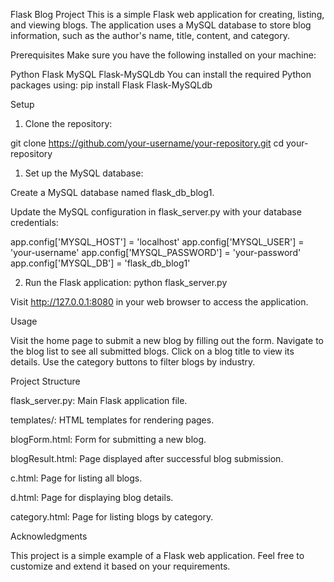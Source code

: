 Flask Blog Project
This is a simple Flask web application for creating, listing, and viewing blogs. The application uses a MySQL database to store blog information, such as the author's name, title, content, and category.

Prerequisites
Make sure you have the following installed on your machine:

Python
Flask
MySQL
Flask-MySQLdb
You can install the required Python packages using:
pip install Flask Flask-MySQLdb


Setup
1. Clone the repository:

git clone https://github.com/your-username/your-repository.git
cd your-repository

1. Set up the MySQL database:

Create a MySQL database named flask_db_blog1.

Update the MySQL configuration in flask_server.py with your database credentials:

app.config['MYSQL_HOST'] = 'localhost'
app.config['MYSQL_USER'] = 'your-username'
app.config['MYSQL_PASSWORD'] = 'your-password'
app.config['MYSQL_DB'] = 'flask_db_blog1'

2. Run the Flask application:
python flask_server.py

Visit http://127.0.0.1:8080 in your web browser to access the application.

Usage

Visit the home page to submit a new blog by filling out the form.
Navigate to the blog list to see all submitted blogs.
Click on a blog title to view its details.
Use the category buttons to filter blogs by industry.

Project Structure

flask_server.py: Main Flask application file.

templates/: HTML templates for rendering pages.

blogForm.html: Form for submitting a new blog.

blogResult.html: Page displayed after successful blog submission.

c.html: Page for listing all blogs.

d.html: Page for displaying blog details.

category.html: Page for listing blogs by category.


Acknowledgments

This project is a simple example of a Flask web application. Feel free to customize and extend it based on your requirements.
